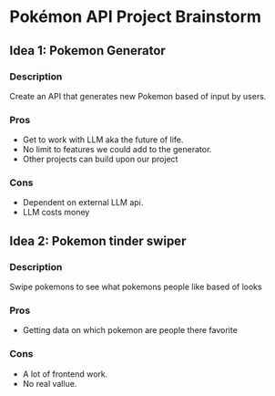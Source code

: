 # Pokémon API Project Brainstorm

## Idea 1: Pokemon Generator

### Description

Create an API that generates new Pokemon based of input by users.

### Pros

-   Get to work with LLM aka the future of life.
-   No limit to features we could add to the generator.
-   Other projects can build upon our project

### Cons

-   Dependent on external LLM api.
-   LLM costs money

## Idea 2: Pokemon tinder swiper

### Description

Swipe pokemons to see what pokemons people like based of looks

### Pros

-   Getting data on which pokemon are people there favorite

### Cons

-   A lot of frontend work.
-   No real vallue.
